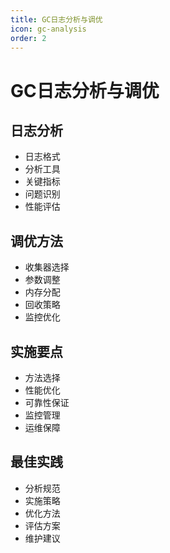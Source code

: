 ```yaml
---
title: GC日志分析与调优
icon: gc-analysis
order: 2
---
```


# GC日志分析与调优

## 日志分析
- 日志格式
- 分析工具
- 关键指标
- 问题识别
- 性能评估

## 调优方法
- 收集器选择
- 参数调整
- 内存分配
- 回收策略
- 监控优化

## 实施要点
- 方法选择
- 性能优化
- 可靠性保证
- 监控管理
- 运维保障

## 最佳实践
- 分析规范
- 实施策略
- 优化方法
- 评估方案
- 维护建议
